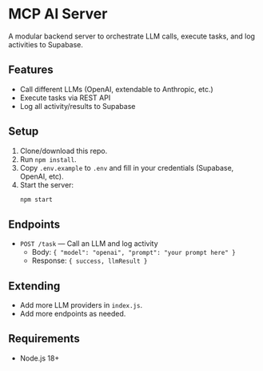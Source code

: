 # MCP AI Server

A modular backend server to orchestrate LLM calls, execute tasks, and log activities to Supabase.

## Features
- Call different LLMs (OpenAI, extendable to Anthropic, etc.)
- Execute tasks via REST API
- Log all activity/results to Supabase

## Setup
1. Clone/download this repo.
2. Run `npm install`.
3. Copy `.env.example` to `.env` and fill in your credentials (Supabase, OpenAI, etc).
4. Start the server:
   ```bash
   npm start
   ```

## Endpoints
- `POST /task` — Call an LLM and log activity
  - Body: `{ "model": "openai", "prompt": "your prompt here" }`
  - Response: `{ success, llmResult }`

## Extending
- Add more LLM providers in `index.js`.
- Add more endpoints as needed.

## Requirements
- Node.js 18+

